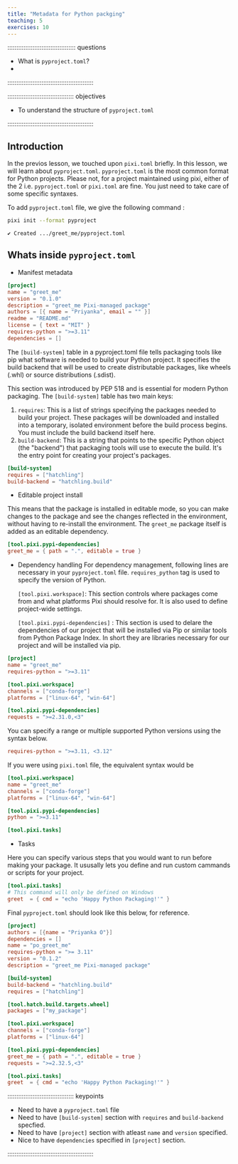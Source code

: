 ```yaml
---
title: "Metadata for Python packging"
teaching: 5
exercises: 10
---
```


:::::::::::::::::::::::::::::::::::::: questions

- What is `pyproject.toml`?
- 

::::::::::::::::::::::::::::::::::::::::::::::::

::::::::::::::::::::::::::::::::::::: objectives

- To understand the structure of `pyproject.toml`

::::::::::::::::::::::::::::::::::::::::::::::::

## Introduction

In the previos lesson, we touched upon `pixi.toml` briefly. In this lesson, we will learn about `pyproject.toml`.
`pyproject.toml` is the most common format for Python projects.
Please not, for a project maintained using pixi, either of the 2 i.e. `pyproject.toml` or `pixi.toml` are fine. You just need to take care of some specific syntaxes.

To add `pyproject.toml` file, we give the following command : 
```bash
pixi init --format pyproject
```
```output
✔ Created .../greet_me/pyproject.toml
```
## Whats inside `pyproject.toml`

- Manifest metadata
```toml
[project]
name = "greet_me"
version = "0.1.0"
description = "greet_me Pixi-managed package"
authors = [{ name = "Priyanka", email = "" }]
readme = "README.md"
license = { text = "MIT" }
requires-python = ">=3.11"
dependencies = []
```
The `[build-system]` table in a pyproject.toml file tells packaging tools like pip what software is needed to build your Python project. It specifies the build backend that will be used to create distributable packages, like wheels (.whl) or source distributions (.sdist).

This section was introduced by PEP 518 and is essential for modern Python packaging.
The `[build-system]` table has two main keys:

1. `requires`: This is a list of strings specifying the packages needed to build your project. These packages will be downloaded and installed into a temporary, isolated environment before the build process begins. You must include the build backend itself here.
2. `build-backend`: This is a string that points to the specific Python object (the "backend") that packaging tools will use to execute the build. It's the entry point for creating your project's packages.
```toml
[build-system]
requires = ["hatchling"]
build-backend = "hatchling.build"
```
- Editable project install

This means that the package is installed in editable mode, so you can make changes to the package and see the changes reflected in the environment, without having to re-install the environment. The `greet_me` package itself is added as an editable dependency.
  
```toml
[tool.pixi.pypi-dependencies]
greet_me = { path = ".", editable = true }
```
  
- Dependency handling
  For dependency management, following lines are necessary in your `pyproject.toml` file. `requires_python` tag is used to specify the version of Python.
  
  `[tool.pixi.workspace]`: This section controls where packages come from and what platforms Pixi should resolve for. It is also used to define project-wide settings.
  
  `[tool.pixi.pypi-dependencies]` : This section is used to delare the dependencies of our project that will be installed via Pip or similar tools from Python Package Index. In short they are libraries necessary for our project and will be installed via pip.

```toml
[project]
name = "greet_me"
requires-python = ">=3.11"

[tool.pixi.workspace]
channels = ["conda-forge"]
platforms = ["linux-64", "win-64"]

[tool.pixi.pypi-dependencies]
requests = ">=2.31.0,<3"
```
You can specify a range or multiple supported Python versions using the syntax below.
```toml
requires-python = ">=3.11, <3.12"
```
If you were using `pixi.toml` file, the equivalent syntax would be 
```toml
[tool.pixi.workspace]
name = "greet_me"
channels = ["conda-forge"]
platforms = ["linux-64", "win-64"]

[tool.pixi.pypi-dependencies]
python = ">=3.11"

[tool.pixi.tasks]
```
- Tasks

Here you can specify various steps that you would want to run before making your package. It ususally lets you define and run custom cammands or scripts for your project.
```toml
[tool.pixi.tasks]
# This command will only be defined on Windows
greet  = { cmd = "echo 'Happy Python Packaging!'" }
```
Final `pyproject.toml` should look like this below, for reference.

```toml
[project]
authors = [{name = "Priyanka O"}]
dependencies = []
name = "po_greet_me"
requires-python = ">= 3.11"
version = "0.1.2"
description = "greet_me Pixi-managed package"

[build-system]
build-backend = "hatchling.build"
requires = ["hatchling"]

[tool.hatch.build.targets.wheel]
packages = ["my_package"]

[tool.pixi.workspace]
channels = ["conda-forge"]
platforms = ["linux-64"]

[tool.pixi.pypi-dependencies]
greet_me = { path = ".", editable = true }
requests = ">=2.32.5,<3"

[tool.pixi.tasks]
greet  = { cmd = "echo 'Happy Python Packaging!'" }
```
::::::::::::::::::::::::::::::::::::: keypoints
- Need to have a `pyproject.toml` file
- Need to have `[build-system]` section  with `requires` and `build-backend` specfied.
- Need to have `[project]` section with atleast `name` and `version` specified.
- Nice to have `dependencies` specified in `[project]` section.
  
::::::::::::::::::::::::::::::::::::::::::::::::
